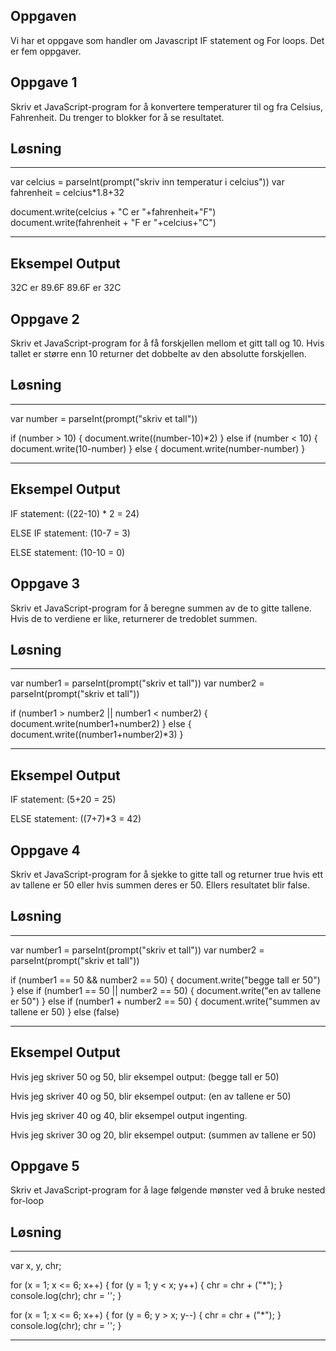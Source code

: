 ## Oppgaven
Vi har et oppgave som handler om Javascript IF statement og For loops. Det er fem oppgaver.

## Oppgave 1
Skriv et JavaScript-program for å konvertere temperaturer til og fra Celsius, Fahrenheit. Du trenger to blokker for å se resultatet.

## Løsning
---

var celcius = parseInt(prompt("skriv inn temperatur i celcius"))
var fahrenheit = celcius*1.8+32

document.write(celcius + "C er "+fahrenheit+"F")
document.write(fahrenheit + "F er "+celcius+"C")

---

## Eksempel Output
32C er 89.6F
89.6F er 32C

## Oppgave 2
Skriv et JavaScript-program for å få forskjellen mellom et gitt tall og 10. Hvis tallet er større enn 10 returner det dobbelte av den absolutte forskjellen.

## Løsning
---

var number = parseInt(prompt("skriv et tall"))

if (number > 10) {
    document.write((number-10)*2)
}
else if (number < 10) {
    document.write(10-number)
}
else {
    document.write(number-number)
}

---
## Eksempel Output

IF statement: ((22-10) * 2 = 24)

ELSE IF statement: (10-7 = 3)

ELSE statement: (10-10 = 0)

## Oppgave 3
Skriv et JavaScript-program for å beregne summen av de to gitte tallene. Hvis de to verdiene er like, returnerer de tredoblet summen.

## Løsning
---

var number1 = parseInt(prompt("skriv et tall"))
var number2 = parseInt(prompt("skriv et tall"))

if (number1 > number2 || number1 < number2) {
    document.write(number1+number2)
}
else {
    document.write((number1+number2)*3)
}

---

## Eksempel Output
IF statement: (5+20 = 25)

ELSE statement: ((7+7)*3 = 42)

## Oppgave 4
Skriv et JavaScript-program for å sjekke to gitte tall og returner true hvis ett av tallene er 50 eller hvis summen deres er 50. Ellers resultatet blir false.

## Løsning
---

var number1 = parseInt(prompt("skriv et tall"))
var number2 = parseInt(prompt("skriv et tall"))

if (number1 == 50 && number2 == 50) {
    document.write("begge tall er 50")
}
else if (number1 == 50 || number2 == 50) {
    document.write("en av tallene er 50")
}
else if (number1 + number2 == 50) {
    document.write("summen av tallene er 50)
}
else (false)

---

## Eksempel Output

Hvis jeg skriver 50 og 50, blir eksempel output: (begge tall er 50)

Hvis jeg skriver 40 og 50, blir eksempel output: (en av tallene er 50)

Hvis jeg skriver 40 og 40, blir eksempel output ingenting.

Hvis jeg skriver 30 og 20, blir eksempel output: (summen av tallene er 50)

## Oppgave 5
Skriv et JavaScript-program for å lage følgende mønster ved å bruke nested for-loop

## Løsning
---

var x, y, chr;

for (x = 1; x <= 6; x++) {
    for (y = 1; y < x; y++) {
        chr = chr + ("*");
    }
    console.log(chr);
    chr = '';
}

for (x = 1; x <= 6; x++) {
    for (y = 6; y > x; y--) {
        chr = chr + ("*");
    }
    console.log(chr);
    chr = '';
}

---

